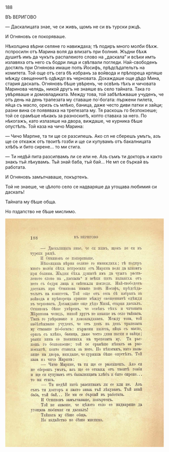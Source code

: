 ﻿188

ВЪ ВЕРИГОВО

— Даскалицата знае, че си живъ, щомъ не си въ турски ржцѣ.

И Огняновъ се покоряваше.

Нѣколцина вѣрни селяне го навиждаха; тѣ подиръ много молби бѣхж. пспросилн отъ Марина воля да влизатъ при болния. Жъдни бѣхѫ душитѣ имъ да чукътъ распалеиото слово на „даскала“ и всѣки имть излавяха отъ него съ бодри лица и свѣтвали погледи. Най-свободенъ достѫпъ при Огнянова имаше попъ Йосифъ, прѣдсѣдательтъ на комитета. Той още отъ сега бѣ избранъ за войвода и прѣпореца крпяше мѣжду свещеннитѣ одѣждп въ черновата. Дохаждаше още дѣдо Мина, стария даскалъ. Огняновъ бѣше увѣренъ, че освѣнъ тѣхъ и чичовата Маринова челядь, никой другъ не знаяше въ село тайната. Така го увѣряваше и домовладиката. Между това, той забѣлѣжваше учуденъ, че отъ день на день трапезата му ставаше по́-богата: пържени пилета, яйца съ масло, оризъ съ млѣко, баница, даже често диви патки и зайци; разни вина се появяваха на трепезата му. Тя раскошь го безпокоеше; той се срамѣше нѣкакъ за разноскитѣ, копто ставаха за него. По нѣкогажъ, като излазяше на двора, виждаше, че курника бѣше опустѣлъ. Той каза на чичо Марина:

— Чичо Марпне, та ти ще се разсипешъ. Ако сп не сберешъ умътъ, азъ ще се откажж отъ твоитѣ гозби и ще си купувамъ отъ бакалницата хлѣбъ и бито сирене... то ми стига.

— Ти недѣй пита разсипвамъ ли се или не. Азъ съмъ ти докторъ и както знакъ тъй лѣкувамъ. Тъй знай баба, тъй бай... Не мп се бъркай въ работата.

И Огняновъ замълчаваше, покъртенъ.

Той не знаеше, че цѣлото село се надваряше да угощава любимия си даскалъ!

Тайната му бѣше обща.

Но пздапство не бѣше мислимо.

![original](../images/213.jpg)

